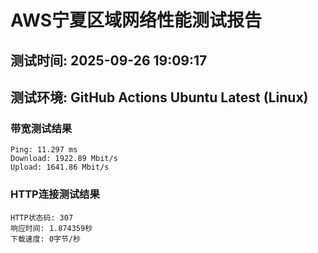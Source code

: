 # AWS宁夏区域网络性能测试报告
## 测试时间: 2025-09-26 19:09:17
## 测试环境: GitHub Actions Ubuntu Latest (Linux)

### 带宽测试结果
```
Ping: 11.297 ms
Download: 1922.89 Mbit/s
Upload: 1641.86 Mbit/s
```

### HTTP连接测试结果
```
HTTP状态码: 307
响应时间: 1.874359秒
下载速度: 0字节/秒
```


